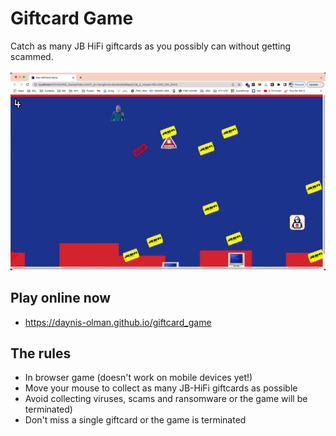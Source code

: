 # Giftcard Game</br>
Catch as many JB HiFi giftcards as you possibly can without getting scammed.</br></br>
<img src="sprites/game-demo.gif"></br>

## Play online now
- https://daynis-olman.github.io/giftcard_game


## The rules
- In browser game (doesn't work on mobile devices yet!)
- Move your mouse to collect as many JB-HiFi giftcards as possible
- Avoid collecting viruses, scams and ransomware or the game will be terminated)
- Don't miss a single giftcard or the game is terminated
